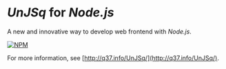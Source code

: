 # *UnJSq* for *Node.js*

A new and innovative way to develop web frontend with *Node.js*.

[![NPM](https://nodei.co/npm/unjsqnjs.png)](https://nodei.co/npm/unjsqnjs/)

For more information, see [http://q37.info/UnJSq/](http://q37.info/UnJSq/).